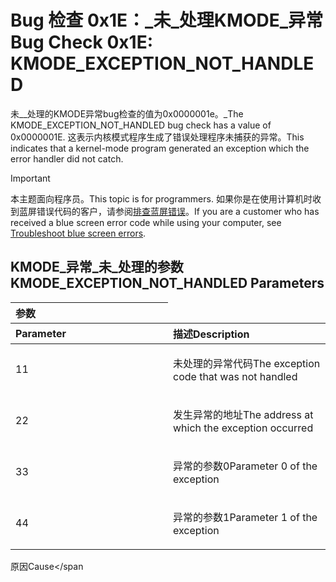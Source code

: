 # <a name="bug-check-0x1e-kmode_exception_not_handled"></a><span data-ttu-id="06e38-106">Bug 检查 0x1E：\_未\_处理KMODE\_异常</span><span class="sxs-lookup"><span data-stu-id="06e38-106">Bug Check 0x1E: KMODE\_EXCEPTION\_NOT\_HANDLED</span></span>


<span data-ttu-id="06e38-107">未\_\_处理的KMODE异常bug检查的值为0x0000001e。\_</span><span class="sxs-lookup"><span data-stu-id="06e38-107">The KMODE\_EXCEPTION\_NOT\_HANDLED bug check has a value of 0x0000001E.</span></span> <span data-ttu-id="06e38-108">这表示内核模式程序生成了错误处理程序未捕获的异常。</span><span class="sxs-lookup"><span data-stu-id="06e38-108">This indicates that a kernel-mode program generated an exception which the error handler did not catch.</span></span>

> [!IMPORTANT]
> <span data-ttu-id="06e38-109">本主题面向程序员。</span><span class="sxs-lookup"><span data-stu-id="06e38-109">This topic is for programmers.</span></span> <span data-ttu-id="06e38-110">如果你是在使用计算机时收到蓝屏错误代码的客户，请参阅[排查蓝屏错误](https://www.windows.com/stopcode)。</span><span class="sxs-lookup"><span data-stu-id="06e38-110">If you are a customer who has received a blue screen error code while using your computer, see [Troubleshoot blue screen errors](https://www.windows.com/stopcode).</span></span>


## <a name="kmode_exception_not_handled-parameters"></a><span data-ttu-id="06e38-111">KMODE\_异常\_未\_处理的参数</span><span class="sxs-lookup"><span data-stu-id="06e38-111">KMODE\_EXCEPTION\_NOT\_HANDLED Parameters</span></span>


<table><span data-ttu-id="06e38-112">  
<colgroup>  
<col width="50%" />  
<col width="50%" />  
</colgroup>  
<thead>  
<tr class="header">  
<th align="left">参数</span><span class="sxs-lookup"><span data-stu-id="06e38-112">    
<colgroup>  
<col width="50%" />  
<col width="50%" />  
</colgroup>  
<thead>
<tr class="header">    
<th align="left">Parameter</span></th></span>
<th align="left"><span data-ttu-id="06e38-113">描述</span><span class="sxs-lookup"><span data-stu-id="06e38-113">Description</span></span></th>  
</tr>  
</thead>  
<tbody>
<tr class="odd">
<td align="left"><p><span data-ttu-id="06e38-114">1</span><span class="sxs-lookup"><span data-stu-id="06e38-114">1</span></span></p></td>
<td align="left"><p><span data-ttu-id="06e38-115">未处理的异常代码</span><span class="sxs-lookup"><span data-stu-id="06e38-115">The exception code that was not handled</span></span></p></td>
</tr>
<tr class="even">
<td align="left"><p><span data-ttu-id="06e38-116">2</span><span class="sxs-lookup"><span data-stu-id="06e38-116">2</span></span></p></td>
<td align="left"><p><span data-ttu-id="06e38-117">发生异常的地址</span><span class="sxs-lookup"><span data-stu-id="06e38-117">The address at which the exception occurred</span></span></p></td>
</tr>
<tr class="odd">
<td align="left"><p><span data-ttu-id="06e38-118">3</span><span class="sxs-lookup"><span data-stu-id="06e38-118">3</span></span></p></td>
<td align="left"><p><span data-ttu-id="06e38-119">异常的参数0</span><span class="sxs-lookup"><span data-stu-id="06e38-119">Parameter 0 of the exception</span></span></p></td>
</tr>
<tr class="even">
<td align="left"><p><span data-ttu-id="06e38-120">4</span><span class="sxs-lookup"><span data-stu-id="06e38-120">4</span></span></p></td>
<td align="left"><p><span data-ttu-id="06e38-121">异常的参数1</span><span class="sxs-lookup"><span data-stu-id="06e38-121">Parameter 1 of the exception</span></span></p></td>
</tr>
</tbody>
</table>

 

<a name="cause"></a><span data-ttu-id="06e38-122">原因</span><span class="sxs-lookup"><span data-stu-id="06e38-122">Cause</span></span
